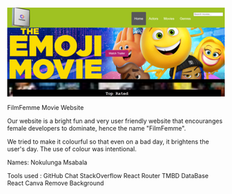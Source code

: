 
![alt text](<Screenshot 2024-06-24 010537.png>)

FilmFemme Movie Website

Our website is a bright fun and very user friendly website that encouranges female developers to dominate, hence the name "FilmFemme".

We tried to make it colourful so that even on a bad day, it brightens the user's day. The use of colour was intentional.

Names: Nokulunga Msabala


Tools used : GitHub
             Chat
             StackOverflow
             React Router
             TMBD DataBase
             React
             Canva
             Remove Background
       
    